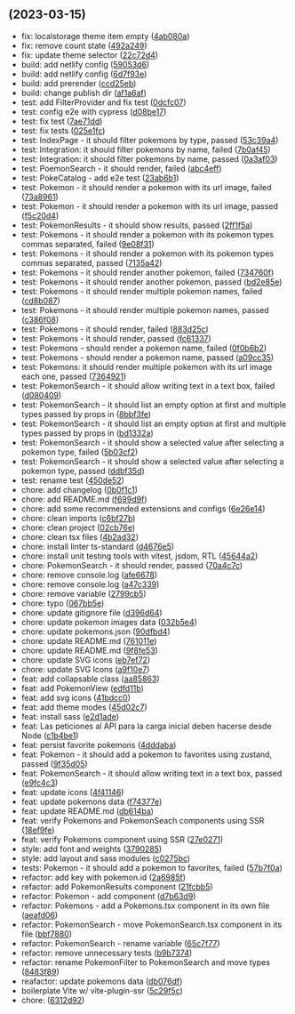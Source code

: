 ##  (2023-03-15)

* fix: localstorage theme item empty ([4ab080a](https://github.com/victorvzn/poke-catalog-challenge/commit/4ab080a))
* fix: remove count state ([492a249](https://github.com/victorvzn/poke-catalog-challenge/commit/492a249))
* fix: update theme selector ([22c72d4](https://github.com/victorvzn/poke-catalog-challenge/commit/22c72d4))
* build: add netlify config ([59053d6](https://github.com/victorvzn/poke-catalog-challenge/commit/59053d6))
* build: add netlify config ([6d7f93e](https://github.com/victorvzn/poke-catalog-challenge/commit/6d7f93e))
* build: add prerender ([ccd25eb](https://github.com/victorvzn/poke-catalog-challenge/commit/ccd25eb))
* build: change publish dir ([af1a6af](https://github.com/victorvzn/poke-catalog-challenge/commit/af1a6af))
* test: add FilterProvider and fix test ([0dcfc07](https://github.com/victorvzn/poke-catalog-challenge/commit/0dcfc07))
* test: config e2e with cypress ([d08be17](https://github.com/victorvzn/poke-catalog-challenge/commit/d08be17))
* test: fix test ([7ae71dd](https://github.com/victorvzn/poke-catalog-challenge/commit/7ae71dd))
* test: fix tests ([025e1fc](https://github.com/victorvzn/poke-catalog-challenge/commit/025e1fc))
* test: IndexPage - it should filter pokemons by type, passed ([53c39a4](https://github.com/victorvzn/poke-catalog-challenge/commit/53c39a4))
* test: Integration: it should filter pokemons by name, failed ([7b0af45](https://github.com/victorvzn/poke-catalog-challenge/commit/7b0af45))
* test: Integration: it should filter pokemons by name, passed ([0a3af03](https://github.com/victorvzn/poke-catalog-challenge/commit/0a3af03))
* test: PoemonSearch - it should render, failed ([abc4eff](https://github.com/victorvzn/poke-catalog-challenge/commit/abc4eff))
* test: PokeCatalog - add e2e test ([23ab6b1](https://github.com/victorvzn/poke-catalog-challenge/commit/23ab6b1))
* test: Pokemon - it should render a pokemon with its url image, failed ([73a8961](https://github.com/victorvzn/poke-catalog-challenge/commit/73a8961))
* test: Pokemon - it should render a pokemon with its url image, passed ([f5c20d4](https://github.com/victorvzn/poke-catalog-challenge/commit/f5c20d4))
* test: PokemonResults - it should show results, passed ([2ff1f5a](https://github.com/victorvzn/poke-catalog-challenge/commit/2ff1f5a))
* test: Pokemons - it should render a pokemon with its pokemon types commas separated, failed ([9e08f31](https://github.com/victorvzn/poke-catalog-challenge/commit/9e08f31))
* test: Pokemons - it should render a pokemon with its pokemon types commas separated, passed ([7135a42](https://github.com/victorvzn/poke-catalog-challenge/commit/7135a42))
* test: Pokemons - it should render another pokemon, failed ([734760f](https://github.com/victorvzn/poke-catalog-challenge/commit/734760f))
* test: Pokemons - it should render another pokemon, passed ([bd2e85e](https://github.com/victorvzn/poke-catalog-challenge/commit/bd2e85e))
* test: Pokemons - it should render multiple pokemon names, failed ([cd8b087](https://github.com/victorvzn/poke-catalog-challenge/commit/cd8b087))
* test: Pokemons - it should render multiple pokemon names, passed ([c386f08](https://github.com/victorvzn/poke-catalog-challenge/commit/c386f08))
* test: Pokemons - it should render, failed ([883d25c](https://github.com/victorvzn/poke-catalog-challenge/commit/883d25c))
* test: Pokemons - it should render, passed ([fc61337](https://github.com/victorvzn/poke-catalog-challenge/commit/fc61337))
* test: Pokemons - should render a pokemon name, failed ([0f0b6b2](https://github.com/victorvzn/poke-catalog-challenge/commit/0f0b6b2))
* test: Pokemons - should render a pokemon name, passed ([a09cc35](https://github.com/victorvzn/poke-catalog-challenge/commit/a09cc35))
* test: Pokemons: it should render multiple pokemon with its url image each one, passed ([7364921](https://github.com/victorvzn/poke-catalog-challenge/commit/7364921))
* test: PokemonSearch - it should allow writing text in a text box, failed ([d080409](https://github.com/victorvzn/poke-catalog-challenge/commit/d080409))
* test: PokemonSearch - it should list an empty option at first and multiple types passed by props in  ([8bbf3fe](https://github.com/victorvzn/poke-catalog-challenge/commit/8bbf3fe))
* test: PokemonSearch - it should list an empty option at first and multiple types passed by props in  ([bd1332a](https://github.com/victorvzn/poke-catalog-challenge/commit/bd1332a))
* test: PokemonSearch - it should show a selected value after selecting a pokemon type, failed ([5b03cf2](https://github.com/victorvzn/poke-catalog-challenge/commit/5b03cf2))
* test: PokemonSearch - it should show a selected value after selecting a pokemon type, passed ([ddbf35d](https://github.com/victorvzn/poke-catalog-challenge/commit/ddbf35d))
* test: rename test ([450de52](https://github.com/victorvzn/poke-catalog-challenge/commit/450de52))
* chore: add changelog ([0b0f1c1](https://github.com/victorvzn/poke-catalog-challenge/commit/0b0f1c1))
* chore: add README.md ([f699d9f](https://github.com/victorvzn/poke-catalog-challenge/commit/f699d9f))
* chore: add some recommended extensions and configs ([6e26e14](https://github.com/victorvzn/poke-catalog-challenge/commit/6e26e14))
* chore: clean imports ([c6bf27b](https://github.com/victorvzn/poke-catalog-challenge/commit/c6bf27b))
* chore: clean project ([02cb76e](https://github.com/victorvzn/poke-catalog-challenge/commit/02cb76e))
* chore: clean tsx files ([4b2ad32](https://github.com/victorvzn/poke-catalog-challenge/commit/4b2ad32))
* chore: install linter ts-standard ([d4676e5](https://github.com/victorvzn/poke-catalog-challenge/commit/d4676e5))
* chore: install unit testing tools with vitest, jsdom, RTL ([45644a2](https://github.com/victorvzn/poke-catalog-challenge/commit/45644a2))
* chore: PokemonSearch - it should render, passed ([70a4c7c](https://github.com/victorvzn/poke-catalog-challenge/commit/70a4c7c))
* chore: remove console.log ([afe6678](https://github.com/victorvzn/poke-catalog-challenge/commit/afe6678))
* chore: remove console.log ([a47c339](https://github.com/victorvzn/poke-catalog-challenge/commit/a47c339))
* chore: remove variable ([2799cb5](https://github.com/victorvzn/poke-catalog-challenge/commit/2799cb5))
* chore: typo ([067bb5e](https://github.com/victorvzn/poke-catalog-challenge/commit/067bb5e))
* chore: update gitignore file ([d396d64](https://github.com/victorvzn/poke-catalog-challenge/commit/d396d64))
* chore: update pokemon images data ([032b5e4](https://github.com/victorvzn/poke-catalog-challenge/commit/032b5e4))
* chore: update pokemons.json ([90dfbd4](https://github.com/victorvzn/poke-catalog-challenge/commit/90dfbd4))
* chore: update README.md ([761011e](https://github.com/victorvzn/poke-catalog-challenge/commit/761011e))
* chore: update README.md ([9f8fe53](https://github.com/victorvzn/poke-catalog-challenge/commit/9f8fe53))
* chore: update SVG icons ([eb7ef72](https://github.com/victorvzn/poke-catalog-challenge/commit/eb7ef72))
* chore: update SVG Icons ([a9f10e7](https://github.com/victorvzn/poke-catalog-challenge/commit/a9f10e7))
* feat: add collapsable class ([aa85863](https://github.com/victorvzn/poke-catalog-challenge/commit/aa85863))
* feat: add PokemonView ([edfd11b](https://github.com/victorvzn/poke-catalog-challenge/commit/edfd11b))
* feat: add svg icons ([41bdcc0](https://github.com/victorvzn/poke-catalog-challenge/commit/41bdcc0))
* feat: add theme modes ([45d02c7](https://github.com/victorvzn/poke-catalog-challenge/commit/45d02c7))
* feat: install sass ([e2d1ade](https://github.com/victorvzn/poke-catalog-challenge/commit/e2d1ade))
* feat: Las peticiones al API para la carga inicial deben hacerse desde Node ([c1b4be1](https://github.com/victorvzn/poke-catalog-challenge/commit/c1b4be1))
* feat: persist favorite pokemons ([4dddaba](https://github.com/victorvzn/poke-catalog-challenge/commit/4dddaba))
* feat: Pokemon - it should add a pokemon to favorites using zustand, passed ([9f35d05](https://github.com/victorvzn/poke-catalog-challenge/commit/9f35d05))
* feat: PokemonSearch - it should allow writing text in a text box, passed ([e9fc4c3](https://github.com/victorvzn/poke-catalog-challenge/commit/e9fc4c3))
* feat: update icons ([4f41146](https://github.com/victorvzn/poke-catalog-challenge/commit/4f41146))
* feat: update pokemons data ([f74377e](https://github.com/victorvzn/poke-catalog-challenge/commit/f74377e))
* feat: update README.md ([db614ba](https://github.com/victorvzn/poke-catalog-challenge/commit/db614ba))
* feat: verify Pokemons and PokemonSeach components using SSR ([18ef9fe](https://github.com/victorvzn/poke-catalog-challenge/commit/18ef9fe))
* feat: verify Pokemons component using SSR ([27e0271](https://github.com/victorvzn/poke-catalog-challenge/commit/27e0271))
* style: add font and weights ([3790285](https://github.com/victorvzn/poke-catalog-challenge/commit/3790285))
* style: add layout and sass modules ([c0275bc](https://github.com/victorvzn/poke-catalog-challenge/commit/c0275bc))
* tests: Pokemon - it should add a pokemon to favorites, failed ([57b7f0a](https://github.com/victorvzn/poke-catalog-challenge/commit/57b7f0a))
* refactor: add key with pokemon.id ([2a6985f](https://github.com/victorvzn/poke-catalog-challenge/commit/2a6985f))
* refactor: add PokemonResults component ([21fcbb5](https://github.com/victorvzn/poke-catalog-challenge/commit/21fcbb5))
* refactor: Pokemon - add component ([d7b63d9](https://github.com/victorvzn/poke-catalog-challenge/commit/d7b63d9))
* refactor: Pokemons - add a Pokemons.tsx component in its own file ([aeafd06](https://github.com/victorvzn/poke-catalog-challenge/commit/aeafd06))
* refactor: PokemonSearch - move  PokemonSearch.tsx component in its file ([bbf7880](https://github.com/victorvzn/poke-catalog-challenge/commit/bbf7880))
* refactor: PokemonSearch - rename variable ([65c7f77](https://github.com/victorvzn/poke-catalog-challenge/commit/65c7f77))
* refactor: remove unnecessary tests ([b9b7374](https://github.com/victorvzn/poke-catalog-challenge/commit/b9b7374))
* refactor: rename PokemonFilter to PokemonSearch and move types ([8483f89](https://github.com/victorvzn/poke-catalog-challenge/commit/8483f89))
* reafactor: update pokemons data ([db076df](https://github.com/victorvzn/poke-catalog-challenge/commit/db076df))
* boilerplate Vite w/ vite-plugin-ssr ([5c29f5c](https://github.com/victorvzn/poke-catalog-challenge/commit/5c29f5c))
* chore: ([6312d92](https://github.com/victorvzn/poke-catalog-challenge/commit/6312d92))



